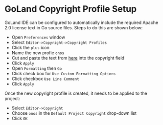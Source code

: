 # GoLand Copyright Profile Setup

GoLand IDE can be configured to automatically include the required Apache 2.0 license text in
Go source files. Steps to do this are shown below:

* Open `Preferences` window
* Select `Editor->Copyright->Copyright Profiles`
* Click the `plus` icon
* Name the new profie `onos`
* Cut and paste the text from [here](./license_goland.txt) into the copyright field
* Click `Apply`
* Open `Formatting` then `Go`
* Click check box for `Use Custom Formatting Options`
* Click checkbox `Use Line Comment`
* Click `Apply`

Once the new copyright profile is created, it needs to be applied to the project:

* Select `Editor->Copyright`
* Choose `onos` in the `Default Project Copyright` drop-down list
* Click `OK`